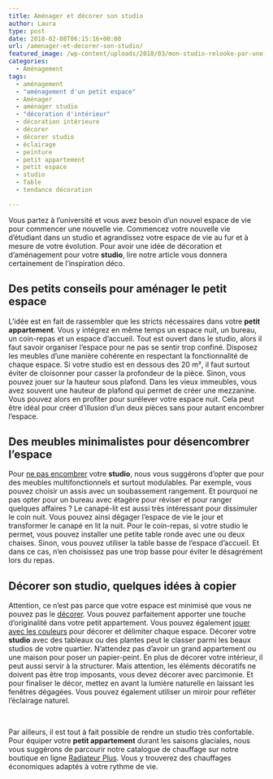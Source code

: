 ```yaml
---
title: Aménager et décorer son studio
author: Laura
type: post
date: 2018-02-08T06:15:16+00:00
url: /amenager-et-decorer-son-studio/
featured_image: /wp-content/uploads/2018/03/mon-studio-relooke-par-une-pro-e1521527194580.jpeg
categories:
  - Aménagement
tags:
  - aménagement
  - "aménagement d'un petit espace"
  - Aménager
  - aménager studio
  - "décoration d'intérieur"
  - décoration intérieure
  - décorer
  - décorer studio
  - éclairage
  - peinture
  - petit appartement
  - petit espace
  - studio
  - Table
  - tendance décoration

---
```

Vous partez à l’université et vous avez besoin d’un nouvel espace de vie pour commencer une nouvelle vie. Commencez votre nouvelle vie d’étudiant dans un studio et agrandissez votre espace de vie au fur et à mesure de votre évolution. Pour avoir une idée de décoration et d’aménagement pour votre **studio**, lire notre article vous donnera certainement de l’inspiration déco.

## Des petits conseils pour aménager le petit espace

L’idée est en fait de rassembler que les stricts nécessaires dans votre **petit appartement**. Vous y intégrez en même temps un espace nuit, un bureau, un coin-repas et un espace d’accueil. Tout est ouvert dans le studio, alors il faut savoir organiser l’espace pour ne pas se sentir trop confiné. Disposez les meubles d&#8217;une manière cohérente en respectant la fonctionnalité de chaque espace. Si votre studio est en dessous des 20 m², il faut surtout éviter de cloisonner pour casser la profondeur de la pièce. Sinon, vous pouvez jouer sur la hauteur sous plafond. Dans les vieux immeubles, vous avez souvent une hauteur de plafond qui permet de créer une mezzanine. Vous pouvez alors en profiter pour surélever votre espace nuit. Cela peut être idéal pour créer d’illusion d’un deux pièces sans pour autant encombrer l’espace.

## Des meubles minimalistes pour désencombrer l’espace

Pour [ne pas encombrer][1] votre **studio**, nous vous suggérons d’opter que pour des meubles multifonctionnels et surtout modulables. Par exemple, vous pouvez choisir un assis avec un soubassement rangement. Et pourquoi ne pas opter pour un bureau avec étagère pour réviser et pour ranger quelques affaires ? Le canapé-lit est aussi très intéressant pour dissimuler le coin nuit. Vous pouvez ainsi dégager l’espace de vie le jour et transformer le canapé en lit la nuit. Pour le coin-repas, si votre studio le permet, vous pouvez installer une petite table ronde avec une ou deux chaises. Sinon, vous pouvez utiliser la table basse de l’espace d’accueil. Et dans ce cas, n’en choisissez pas une trop basse pour éviter le désagrément lors du repas.

## Décorer son studio, quelques idées à copier

Attention, ce n’est pas parce que votre espace est minimisé que vous ne pouvez pas le [décorer][2]. Vous pouvez parfaitement apporter une touche d’originalité dans votre petit appartement. Vous pouvez également [jouer avec les couleurs][3] pour décorer et délimiter chaque espace. Décorer votre **studio** avec des tableaux ou des plantes peut le classer parmi les beaux studios de votre quartier. N’attendez pas d’avoir un grand appartement ou une maison pour poser un papier-peint. En plus de décorer votre intérieur, il peut aussi servir à la structurer. Mais attention, les éléments décoratifs ne doivent pas être trop imposants, vous devez décorer avec parcimonie. Et pour finaliser le décor, mettez en avant la lumière naturelle en laissant les fenêtres dégagées. Vous pouvez également utiliser un miroir pour refléter l’éclairage naturel.

&nbsp;

Par ailleurs, il est tout à fait possible de rendre un studio très confortable. Pour équiper votre **petit appartement** durant les saisons glaciales, nous vous suggérons de parcourir notre catalogue de chauffage sur notre boutique en ligne [Radiateur Plus][4]. Vous y trouverez des chauffages économiques adaptés à votre rythme de vie.

 [1]: http://www.elle.fr/Deco/Pieces/Petits-espaces/Decorer-petit-appartement
 [2]: http://www.marieclaire.fr/maison/amenager-un-premier-studio,1228704.asp
 [3]: http://www.lamaisondelaura.fr/repeindre-soi-meme-sa-maison-les-astuces-a-savoir/
 [4]: https://www.radiateurplus.com/